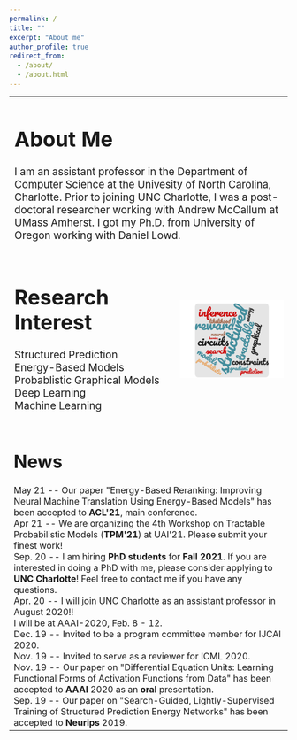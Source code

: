 ```yaml
---
permalink: /
title: ""
excerpt: "About me"
author_profile: true
redirect_from: 
  - /about/
  - /about.html
---
```


<table style="border-collapse: collapse; border: none;">
  
  <tr style="border: none;"><td style="border: none; font-size: 14pt; vertical-align:top;" valign="top" colspan="2">
  <h1> About Me </h1>

I am an assistant professor in the Department of Computer Science at the Univesity of North Carolina, Charlotte.
Prior to joining UNC Charlotte, I was a post-doctoral researcher working with Andrew McCallum at UMass Amherst.
I got my Ph.D. from University of Oregon working with Daniel Lowd. <br>

</td>
</tr>


<tr> <td width="60%" style="border: none; font-size: 14pt; vertical-align:top;" valign="top">

<h1> Research Interest </h1>  

Structured Prediction <br>
Energy-Based Models <br>
Probablistic Graphical Models <br>
Deep Learning <br>
Machine Learning <br>
  </td> <td width="40%" style="border: none;" align="right"><img width="120%" src="/images/pedram_cloud.png"/></td> </tr>

<tr> <td colspan="2" style="border: none; font-size: 12pt; vertical-align:top;">
  
<h1> News </h1>
May 21 -- Our paper "Energy-Based Reranking: Improving Neural Machine Translation Using Energy-Based Models" has been accepted to <b>ACL'21</b>, main conference. <br>
Apr 21 -- We are organizing the 4th Workshop on Tractable Probabilistic Models (<b>TPM'21</b>) at UAI'21. Please submit your finest work! <br>
Sep. 20 -- I am hiring <b>PhD students</b> for <b>Fall 2021</b>. If you are interested in doing a PhD with me, please consider applying to <b>UNC Charlotte</b>! Feel free to contact me if you have any questions. <br>
Apr. 20 -- I will join UNC Charlotte as an assistant professor in August 2020!! <br>
I will be at AAAI-2020, Feb. 8 - 12.  <br>
Dec. 19 -- Invited to be a program committee member for IJCAI 2020. <br>
Nov. 19 -- Invited to serve as a reviewer for ICML 2020. <br>
Nov. 19 -- Our paper on "Differential Equation Units: Learning Functional Forms of Activation Functions from Data" has been accepted to <b>AAAI </b> 2020 as an <b>oral</b> presentation. <br>
Sep. 19 -- Our paper on "Search-Guided, Lightly-Supervised Training of Structured Prediction Energy Networks" has been accepted to <b>Neurips</b> 2019. <br> </td> </tr>
</table>



